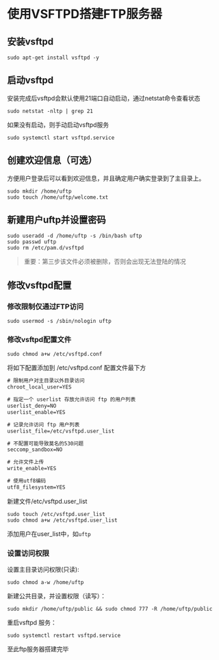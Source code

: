 # 使用VSFTPD搭建FTP服务器

## 安装vsftpd
```shell
sudo apt-get install vsftpd -y
```

## 启动vsftpd
安装完成后vsftpd会默认使用21端口自动启动，通过netstat命令查看状态
```shell
sudo netstat -nltp | grep 21
```
如果没有启动，则手动启动vsftpd服务
```shell
sudo systemctl start vsftpd.service
```

## 创建欢迎信息（可选）
方便用户登录后可以看到欢迎信息，并且确定用户确实登录到了主目录上。
```shell
sudo mkdir /home/uftp
sudo touch /home/uftp/welcome.txt
```

## 新建用户uftp并设置密码
```shell
sudo useradd -d /home/uftp -s /bin/bash uftp
sudo passwd uftp
sudo rm /etc/pam.d/vsftpd
```
> 重要：第三步该文件必须被删除，否则会出现无法登陆的情况

## 修改vsftpd配置
### 修改限制仅通过FTP访问
```shell
sudo usermod -s /sbin/nologin uftp
```
### 修改vsftpd配置文件
```shell
sudo chmod a+w /etc/vsftpd.conf
```
将如下配置添加到 /etc/vsftpd.conf 配置文件最下方
```txt
# 限制用户对主目录以外目录访问
chroot_local_user=YES

# 指定一个 userlist 存放允许访问 ftp 的用户列表
userlist_deny=NO
userlist_enable=YES

# 记录允许访问 ftp 用户列表
userlist_file=/etc/vsftpd.user_list

# 不配置可能导致莫名的530问题
seccomp_sandbox=NO

# 允许文件上传
write_enable=YES

# 使用utf8编码
utf8_filesystem=YES
```
新建文件/etc/vsftpd.user_list
```shell
sudo touch /etc/vsftpd.user_list
sudo chmod a+w /etc/vsftpd.user_list
```
添加用户在user_list中，如`uftp`

### 设置访问权限
设置主目录访问权限(只读):
```shell
sudo chmod a-w /home/uftp
```
新建公共目录，并设置权限（读写）：
```shell
sudo mkdir /home/uftp/public && sudo chmod 777 -R /home/uftp/public
```
重启vsftpd 服务：
```shell
sudo systemctl restart vsftpd.service
```
至此ftp服务器搭建完毕